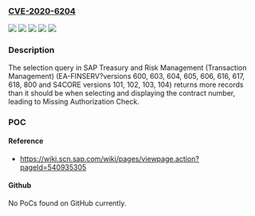 ### [CVE-2020-6204](https://cve.mitre.org/cgi-bin/cvename.cgi?name=CVE-2020-6204)
![](https://img.shields.io/static/v1?label=Product&message=SAP%20Treasury%20and%20Risk%20Management%20(Transaction%20Management)%20(EA-FINSERV)&color=blue)
![](https://img.shields.io/static/v1?label=Product&message=SAP%20Treasury%20and%20Risk%20Management%20(Transaction%20Management)%20(S4CORE)&color=blue)
![](https://img.shields.io/static/v1?label=Version&message=%3C101%20&color=brighgreen)
![](https://img.shields.io/static/v1?label=Version&message=%3C600%20&color=brighgreen)
![](https://img.shields.io/static/v1?label=Vulnerability&message=Missing%20Authorization%20Check&color=brighgreen)

### Description

The selection query in SAP Treasury and Risk Management (Transaction Management) (EA-FINSERV?versions 600, 603, 604, 605, 606, 616, 617, 618, 800 and S4CORE versions 101, 102, 103, 104) returns more records than it should be when selecting and displaying the contract number, leading to Missing Authorization Check.

### POC

#### Reference
- https://wiki.scn.sap.com/wiki/pages/viewpage.action?pageId=540935305

#### Github
No PoCs found on GitHub currently.

